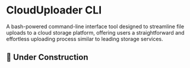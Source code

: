 # CloudUploader CLI

A bash-powered command-line interface tool designed to streamline file uploads to a cloud storage platform, offering users a straightforward and effortless uploading process similar to leading storage services.


## 🚧 Under Construction
